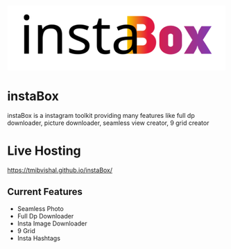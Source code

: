 <p align="center"><img src="/logo.svg" alt="PlayChess" height="150px"></p>

# instaBox
instaBox is a instagram toolkit providing many features like full dp downloader, picture downloader, seamless view creator, 9 grid creator

# Live Hosting
https://tmibvishal.github.io/instaBox/

## Current Features
<ul>
    <li>Seamless Photo</li>
  <li>Full Dp Downloader</li>
  <li>Insta Image Downloader</li>
  <li>9 Grid</li>
  <li>Insta Hashtags</li>
</ul>
